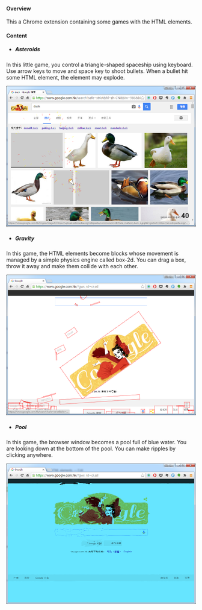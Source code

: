 #### Overview
This a Chrome extension containing some games with the HTML elements.

#### Content
- ##### Asteroids
In this little game, you control a triangle-shaped spaceship using keyboard. Use arrow keys to move and space key to shoot bullets. When a bullet hit some HTML element, the element may explode.

![asteroids](./screenshot/asteroids.png "asteroids")


- ##### Gravity
In this game, the HTML elements become blocks whose movement is managed by a simple physics engine called box-2d. You can drag a box, throw it away and make them collide with each other.

![gravity](./screenshot/gravity.png "gravity")

- ##### Pool
In this game, the browser window becomes a pool full of blue water. You are looking down at the bottom of the pool. You can make ripples by clicking anywhere.

![pool](./screenshot/pool.png "pool")
